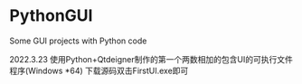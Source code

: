 # PythonGUI
Some GUI projects with Python code

2022.3.23 
使用Python+Qtdeigner制作的第一个两数相加的包含UI的可执行文件程序(Windows *64)
下载源码双击FirstUI.exe即可


